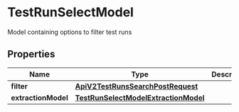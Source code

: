 

# TestRunSelectModel

Model containing options to filter test runs

## Properties

| Name | Type | Description | Notes |
|------------ | ------------- | ------------- | -------------|
|**filter** | [**ApiV2TestRunsSearchPostRequest**](ApiV2TestRunsSearchPostRequest.md) |  |  |
|**extractionModel** | [**TestRunSelectModelExtractionModel**](TestRunSelectModelExtractionModel.md) |  |  |



